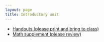 ```yaml
---
layout: page
title: Introductory unit
---
```


* [Handouts (please print and bring to class)](materials/intro.handouts.pdf)
 * [Math supplement (please review)](materials/math.handouts.pdf)

